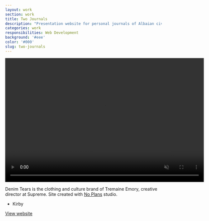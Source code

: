 ```yaml
---
layout: work
section: work
title: Two Journals
description: "Presentation website for personal journals of Albaian civil war survivor"
categories: work
responsibilities: Web Development
background: '#eee'
color: '#000'
slug: two-journals
---
```


<div>
  <video loop muted playsinline id="{{ page.slug }}" class="browser_img" title="{{ page.title }}"
    preload="auto" width="640" height="400" data-setup="{}">
    <source src="{{ site.root }}/work/videos/twojournals.mp4#t=0.1" type='video/mp4'>
  </video>
</div>

<p>
  Denim Tears is the clothing and culture brand of Tremaine Emory, creative director at Supreme. Site created with <a href="https://no-plans.com/" target="_blank">No Plans</a> studio.
</p>

<ul class="tags">
  <li>Kirby</li>
</ul>

<a href="https://napopeople.com/" class="button" rel="external">View website</a>
